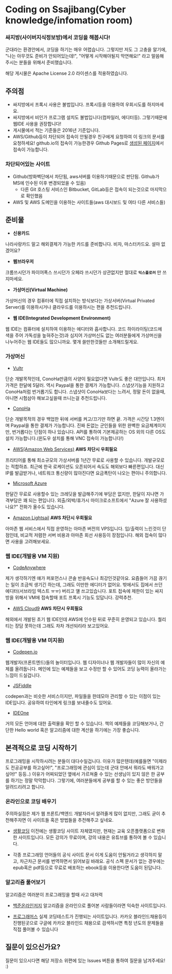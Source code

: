# Coding on Ssajibang(Cyber knowledge/infomation room)
### 싸지방(사이버지식정보방)에서 코딩을 해봅시다!
군대라는 환경안에서, 코딩을 하기는 매우 어렵습니다. 그렇지만 저도 그 고충을 알기에, "나는 아무것도 준비가 안되어있는데!", "어떻게 시작해야될지 막연해요!" 라고 말씀해주시는 분들을 위해서 준비했습니다.

해당 게시물은 Apache License 2.0 라이센스를 적용하였습니다.

## 주의점
- 싸지방에서 프록시 사용은 불법입니다. 프록시등을 이용하여 우회시도를 하지마세요.
- 싸지방에서 비인가 프로그램 설치도 불법입니다(컴파일러, 에디터등). 그렇기때문에 웹IDE 사용을 권장합니다!
- 게시물에서 적는 기준들은 2016년 기준입니다.
- AWS/Github등이 차단되어 접속이 안될경우 친구에게 요청하여 이 링크의 문서를 요청하세요! github.io의 접속이 가능한경우 Github Pages로 [생성된 페이지](https://makekr.github.io/coding-on-ssajibang)에서 접속이 가능합니다.

### 차단되어있는 사이트
- Github(방화벽단에서 차단됨, aws서버를 이용하기때문으로 판단됨. Github가 MS에 인수된 이후 변경되었을 수 있음)
  - 다른 Git 호스팅 서비스인 Bitbucket, GitLab등은 접속이 되는것으로 마지막으로 확인했음
- AWS 및 AWS 도메인을 이용하는 사이트들(aws 대시보드 및 여타 다른 서비스들)

## 준비물
- **신용카드**

나라사랑카드 말고 해외결제가 가능한 카드를 준비합니다. 비자, 마스터카드요. 설마 없겠어요?

- **웹브라우저**

크롬쓰시던가 파이어폭스 쓰시던가 오페라 쓰시던가 상관없지만 절대로 **`익스플로러`** 만 쓰지마세요.

- **가상머신(Virtual Machine)**

가상머신의 경우 컴퓨터에 직접 설치하는 방식보다는 가상서버(Virtual Privated Server)를 이용하시거나 클라우드를 이용하시는 편을 추천드립니다.

- **웹 IDE(Integrated Development Environment)**

웹 IDE는 컴퓨터에 설치하여 이용하는 에디터와 흡사합니다. 코드 하이라이팅(코드에 색을 주어 가독성을 높혀주는것)과 심지어 가상머신도 없는 여러분들에게 가상머신을 나누어주는 웹 IDE들도 많으니까요. 몇개 쓸만한것들만 소개해드릴게요.

### 가상머신
- [Vultr](http://www.vultr.com/)

단순 개발목적인데, ConoHa만큼의 사양이 필요없다면 Vultr도 좋은 대안입니다. 최저가격은 한달에 5달러. 역시 Paypal을 통한 결제가 가능합니다.
스냅샷기능을 지원하고 ConoHa처럼 번거롭기도 합니다. 스냅샷이 ConoHa보다는 느려서, 정말 돈이 없을때, 아니면 시험삼아 해보고싶을때 쓰니는걸 추천드립니다.

- [ConoHa](https://www.conoha.jp/)

단순 개발목적의 경우 백업한 뒤에 서버를 켜고/끄기만 하면 끝. 가격은 시간당 1.3엔이며 Paypal을 통한 결제가 가능합니다.
진짜 돈없는 군인들을 위한 완벽한 요금체계이지만, 번거롭다는 단점이 하나 있습니다.
API를 통하여 기본제공하는 OS 외의 다른 OS도 설치 가능합니다.(윈도우 설치를 통해 VNC 접속이 가능합니다!)

- [AWS(Amazon Web Services)](https://aws.amazon.com/ko/) **AWS 차단시 우회필요**

프리티어를 통해 최소규모의 가상서버를 1년간 무료로 사용할 수 있습니다. 개발규모로는 적합하죠.
최근에 한국 로케이션도 오픈되어서 속도도 해외보다 빠른편입니다.
대신 IP를 발급받거나, 네트워크 통신량이 많아진다면 요금폭탄이 나오는 편이니 주의합니다.

- [Microsoft Azure](https://azure.microsoft.com/ko-kr/)

한달간 무료로 사용할수 있는 크레딧을 발급해주기에 부담은 없지만, 한달이 지나면 가격부담은 꽤 되는 편입니다.
외출/외박/휴가시 마이크로소프트에서 "Azure 잘 사용하셨나요?" 전화가 올수도 있습니다.

- [Amazon Lightsail](https://aws.amazon.com/ko/lightsail/) **AWS 차단시 우회필요**

아마존 웹 서비스에서 직접 운영하는 아마존 버전의 VPS입니다. 입/출력이 느린것이 단점인데, 비교적 저렴한 서버 비용과 아마존 회선 사용등이 장점입니다. 해외 접속이 많다면 사용을 고려해보세요.


### 웹 IDE(개발용 VM 지원)
- [CodeAnywhere](http://codeanywhere.com)

제가 생각하기엔 얘가 퍼포먼스나 콘솔 반응속도나 최강인것같아요. 요즘들어 가끔 끊기는 일이 조금씩 생기긴 하는데, 그래도 이만한 에디터가 없어요. 밖에서도 집에서 쓰던 에디터(서브라임 텍스트 ㅠㅠ) 버리고 얠 쓰고있습니다. 포트 접속에 제한이 있는 싸지방을 위해서 VM에 접속할때 포트 프록시 기능도 있답니다. 강력추천.

- [AWS Cloud9](https://aws.amazon.com/ko/cloud9/) **AWS 차단시 우회필요**

해외에서 개발된 초기 웹 IDE인데 AWS에 인수된 뒤로 꾸준히 운영되고 있습니다. 퀄리티는 장담 못하는데 그래도 차차 개선되리라 보고있어요.


### 웹 IDE(개발용 VM 미지원)
- [Codepen.io](https://codepen.io)

웹개발자(프론트엔드)들의 놀이터입니다. 웹 디자이너나 웹 개발자들이 많이 자신의 예제를 올려둡니다. 메인에 있는 예제들을 보고 수정만 할 수 있어도 코딩 능력이 올라가는 느낌이 드실겁니다.

- [JSFiddle](https://jsfiddle.net/)

codepen과는 비슷한 서비스이지만, 파일들을 한데모아 관리할 수 있는 이점이 있는 IDE입니다. 공유하여 타인에게 링크를 보내줄수도 있어요.

- [IDEOne](https://ideone.com/)

거의 모든 언어에 대한 출력물을 확인 할 수 있습니다. 책의 예제들을 코딩해보거나, 간단한 Hello world 혹은 알고리즘에 대한 계산을 하기에는 가장 좋습니다.

## 본격적으로 코딩 시작하기

프로그래밍을 시작하시려는 분들이 대다수일겁니다. 이유가 많은텐데(예를들면 "이제라도 전공공부를 하고싶어!", "프로그래밍에 관심이 있는데 군대 안에서 뭐라도 배워가고싶어!" 등등..) 이유가 어찌되었던 옆에서 가르쳐줄 수 있는 선생님이 있지 않은 한 공부를 하기는 정말 막막합니다. 그렇기에, 여러분들에게 공부를 할 수 있는 좋은 방안들을 알려드리려고 합니다.

### 온라인으로 코딩 배우기

주의하실점은 제가 웹 프론트/백엔드 개발자라서 알려줄게 많이 없지만, 그래도 굳이 추천해주자면 이 사이트들 혹은 방법들을 추천해주고 싶네요.

- [생활코딩](https://opentutorials.org/course/1)
이전에는 생활코딩 사이트 자체였지만, 현재는 교육 오픈플랫폼으로 변화한 사이트입니다. 모든 강의가 무료이며, 강의 내용은 유튜브를 통하여 볼 수 있습니다.

- 각종 프로그래밍 언어들의 공식 사이트 문서
이게 도움이 안될거라고 생각하지 말고, 차근차근 문서를 번역하면서 읽어보길 바래요. 공식 스펙 문서가 없는 경우에는 epub혹은 pdf등으로 무료로 배포하는 ebook등을 이용한다면 도움이 된답니다.

### 알고리즘 풀어보기

알고리즘은 여러분이 프로그래밍을 할때 사고 대처력

- [백준온라인저지](https://www.acmicpc.net/)
알고리즘을 온라인으로 풀어본 사람들이라면 익숙한 사이트입니다.

- [프로그래머스](https://programmers.co.kr/)
실제 코딩테스트가 진행되는 사이트입니다. 카카오 블라인드채용등이 진행된곳으로 구글에 카카오 블라인드 채용으로 검색하시면 특정 년도의 문제들을 직접 풀어볼 수 있습니다

## 질문이 있으신가요?
질문이 있으시다면 해당 저장소 위편에 있는 Issues 버튼을 통하여 질문을 남겨주세요! :)
